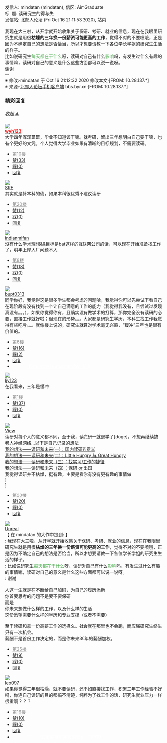 <div class="a-content-wrap">发信人: mindatan (mindatan), 信区: AimGraduate<br>标&nbsp;&nbsp;题: 读研究生的得与失<br>发信站: 北邮人论坛 (Fri Oct 16 21:11:53 2020), 站内<br><br>我现在大三啦，从开学就开始收集关于保研、考研、就业的信息，现在在我眼里研究生就是用很<b>枯燥的三年换一份薪资可能更高的工作</b>，觉得不对的不要喷哦，正是因为不确定自己的想法是否恰当，所以才想要请教一下各位学长学姐的研究生生活的样子。<br>比如说研究生<font color="#4CAF50">每天都在干什么</font>呀，读研对自己有什么<font color="#4CAF50">影响</font>吗，有发生过什么有趣的事情嘛，读研对自己的意义是什么这些方面都可以说一说呀。<br>谢谢<br>--<br><font class="f006">※ 修改:·mindatan 于 Oct 16 21:12:32 2020 修改本文·[FROM: 10.28.137.*]</font><font class="f000"><br></font><font class="f000"></font><font class="f001">※ 来源:·<a target="_blank" href="http://developers.byr.cn/mobile">北邮人论坛手机客户端</a> bbs.byr.cn·[FROM: 10.28.137.*]</font><font class="f000"><br></font><div id="nice_view" class="corner" style="margin:0;display:block"><div class="a-nice-comment-divline"><h3><span>精彩回复</span></h3><h5><a class="a-func-toggle" style="color:#555;" href="#">收起 ▲</a></h5></div><div class="a-nice-comment"><div class="a-nice-comment-item"><a class="a-nice-comment-face" href="/user/query/wyh123"><img src="https://bbs.byr.cn/img/face_default_m.jpg"></a><div class="a-nice-comment-cell"><div class="a-nice-comment-id"><a href="/user/query/wyh123"><strong style="color:red;">wyh123</strong></a></div><div class="a-nice-comment-content">大学四年浑浑噩噩，毕业不知道该干嘛。就考研，留出三年想明白自己要干嘛，也有个更好的文凭。个人觉得大学毕业如果有清晰的目标规划，不需要读研。</div><div><ul class="a-func a-nice-comment-func"><li><a class="a-nice-comment-floor" style="color:#888;" title="点击跳转" href="/article/AimGraduate/1198527?s=1198544">第10楼</a></li><li><a href="/article/AimGraduate/ajax_voteup/1198544.json" class="a-func-like" id="like_list1198544"><samp class="ico-pos-zaninactive" id="icon_like_list1198544"></samp>赞(33)</a></li><li><a href="/article/AimGraduate/ajax_votedown/1198544.json" id="listCai1198544" class="a-func-cai"><samp class="ico-pos-caiinactive" id="icon_list_cai1198544"></samp>踩(0)</a></li><li><samp class="ico-pos-reply"></samp><a href="/article/AimGraduate/post/1198544" class="a-post">回复</a></li></ul></div></div></div><div class="a-nice-comment-item"><a class="a-nice-comment-face" href="/user/query/SRE"><img src="https://bbs.byr.cn/img/face_default_m.jpg"></a><div class="a-nice-comment-cell"><div class="a-nice-comment-id"><a href="/user/query/SRE">SRE</a></div><div class="a-nice-comment-content">其实就是补本科的债，如果本科很优秀不建议读研</div><div><ul class="a-func a-nice-comment-func"><li><a class="a-nice-comment-floor" style="color:#888;" title="点击跳转" href="/article/AimGraduate/1198527?s=1198559">第20楼</a></li><li><a href="/article/AimGraduate/ajax_voteup/1198559.json" class="a-func-like" id="like_list1198559"><samp class="ico-pos-zaninactive" id="icon_like_list1198559"></samp>赞(12)</a></li><li><a href="/article/AimGraduate/ajax_votedown/1198559.json" id="listCai1198559" class="a-func-cai"><samp class="ico-pos-caiinactive" id="icon_list_cai1198559"></samp>踩(0)</a></li><li><samp class="ico-pos-reply"></samp><a href="/article/AimGraduate/post/1198559" class="a-post">回复</a></li></ul></div></div></div><div class="a-nice-comment-item"><a class="a-nice-comment-face" href="/user/query/indianmifan"><img src="https://bbs.byr.cn/uploadFace/I/indianmifan.6233.jpg"></a><div class="a-nice-comment-cell"><div class="a-nice-comment-id"><a href="/user/query/indianmifan">indianmifan</a></div><div class="a-nice-comment-content">没有什么学术理想&amp;&amp;目标是bat这样的互联网公司的话，可以现在开始准备找工作了，明年上岸大厂问题不大</div><div><ul class="a-func a-nice-comment-func"><li><a class="a-nice-comment-floor" style="color:#888;" title="点击跳转" href="/article/AimGraduate/1198527?s=1198541">第8楼</a></li><li><a href="/article/AimGraduate/ajax_voteup/1198541.json" class="a-func-like" id="like_list1198541"><samp class="ico-pos-zaninactive" id="icon_like_list1198541"></samp>赞(18)</a></li><li><a href="/article/AimGraduate/ajax_votedown/1198541.json" id="listCai1198541" class="a-func-cai"><samp class="ico-pos-caiinactive" id="icon_list_cai1198541"></samp>踩(0)</a></li><li><samp class="ico-pos-reply"></samp><a href="/article/AimGraduate/post/1198541" class="a-post">回复</a></li></ul></div></div></div><div class="a-nice-comment-item"><a class="a-nice-comment-face" href="/user/query/bupt0313"><img src="https://bbs.byr.cn/img/face_default_m.jpg"></a><div class="a-nice-comment-cell"><div class="a-nice-comment-id"><a href="/user/query/bupt0313">bupt0313</a></div><div class="a-nice-comment-content">同学你好，我觉得这是很多学生都会考虑的问题哈，我觉得你可以先尝试下看自己在现阶段有没有找到一个让自己满意的工作的能力（我觉得我没有，且尝试过发现真没有。。。），如果你觉得你有，且确实没有做学术的打算，那你完全没有读研的必要，直接工作就好啦；但现在的形势。。。大家都是研究生学历，本科生找工作我觉得有些吃亏。。。就像楼上说的，研究生就算对学术毫无兴趣，“缓冲”三年也是很有价值的。</div><div><ul class="a-func a-nice-comment-func"><li><a class="a-nice-comment-floor" style="color:#888;" title="点击跳转" href="/article/AimGraduate/1198527?s=1198537">第6楼</a></li><li><a href="/article/AimGraduate/ajax_voteup/1198537.json" class="a-func-like" id="like_list1198537"><samp class="ico-pos-zaninactive" id="icon_like_list1198537"></samp>赞(16)</a></li><li><a href="/article/AimGraduate/ajax_votedown/1198537.json" id="listCai1198537" class="a-func-cai"><samp class="ico-pos-caiinactive" id="icon_list_cai1198537"></samp>踩(2)</a></li><li><samp class="ico-pos-reply"></samp><a href="/article/AimGraduate/post/1198537" class="a-post">回复</a></li><li><a href="#" style="color:white;margin:0px 50px;">Tomorrow is another day. 4/10</a></li></ul></div></div></div><div class="a-nice-comment-item"><a class="a-nice-comment-face" href="/user/query/ljy123"><img src="https://bbs.byr.cn/img/face_default_f.jpg"></a><div class="a-nice-comment-cell"><div class="a-nice-comment-id"><a href="/user/query/ljy123">ljy123</a></div><div class="a-nice-comment-content">在我看来，三年是缓冲</div><div><ul class="a-func a-nice-comment-func"><li><a class="a-nice-comment-floor" style="color:#888;" title="点击跳转" href="/article/AimGraduate/1198527?s=1198528">第1楼</a></li><li><a href="/article/AimGraduate/ajax_voteup/1198528.json" class="a-func-like" id="like_list1198528"><samp class="ico-pos-zaninactive" id="icon_like_list1198528"></samp>赞(37)</a></li><li><a href="/article/AimGraduate/ajax_votedown/1198528.json" id="listCai1198528" class="a-func-cai"><samp class="ico-pos-caiinactive" id="icon_list_cai1198528"></samp>踩(0)</a></li><li><samp class="ico-pos-reply"></samp><a href="/article/AimGraduate/post/1198528" class="a-post">回复</a></li></ul></div></div></div><div class="a-nice-comment-item"><a class="a-nice-comment-face" href="/user/query/View"><img src="https://bbs.byr.cn/uploadFace/V/View.6208.jpg"></a><div class="a-nice-comment-cell"><div class="a-nice-comment-id"><a href="/user/query/View">View</a></div><div class="a-nice-comment-content">读研对每个人的意义都不同，至于我，读完研一就退学了[doge]，不想再继续搞卷人神经网络...以下是自己记录的想法<br><a target="_blank" href="https://bbs.byr.cn/#!article/Talking/6211875">我的想法——读研和未来(一)：国内读研的意义</a><br><a target="_blank" href="https://bbs.byr.cn/#!article/WorkLife/1149879">我的想法——读研和未来(二)：Little Hungry 与 Great Hungry</a><br><a target="_blank" href="https://bbs.byr.cn/#!article/WorkLife/1150039">我的想法——读研和未来（三）：找实习/工作的捷径</a><br><a target="_blank" href="https://bbs.byr.cn/#!article/GoAbroad/371916">我的想法——读研和未来（四）：保研 or 出国</a><br>我觉得读研并不枯燥，挺有趣，主要是看你有没有更有趣的事情做<br>]<br>]<br></div><div><ul class="a-func a-nice-comment-func"><li><a class="a-nice-comment-floor" style="color:#888;" title="点击跳转" href="/article/AimGraduate/1198527?s=1198569">第28楼</a></li><li><a href="/article/AimGraduate/ajax_voteup/1198569.json" class="a-func-like" id="like_list1198569"><samp class="ico-pos-zaninactive" id="icon_like_list1198569"></samp>赞(20)</a></li><li><a href="/article/AimGraduate/ajax_votedown/1198569.json" id="listCai1198569" class="a-func-cai"><samp class="ico-pos-caiinactive" id="icon_list_cai1198569"></samp>踩(0)</a></li><li><samp class="ico-pos-reply"></samp><a href="/article/AimGraduate/post/1198569" class="a-post">回复</a></li></ul></div></div></div><div class="a-nice-comment-item"><a class="a-nice-comment-face" href="/user/query/Unreal"><img src="https://bbs.byr.cn/uploadFace/U/Unreal.2219.jpg"></a><div class="a-nice-comment-cell"><div class="a-nice-comment-id"><a href="/user/query/Unreal">Unreal</a></div><div class="a-nice-comment-content">【 在 mindatan 的大作中提到: 】<br>: 我现在大三啦，从开学就开始收集关于保研、考研、就业的信息，现在在我眼里研究生就是用很<b>枯燥的三年换一份薪资可能更高的工作</b>，觉得不对的不要喷哦，正是因为不确定自己的想法是否恰当，所以才想要请教一下各位学长学姐的研究生生活的样子。<br>: 比如说研究生<font color="#4CAF50">每天都在干什么</font>呀，读研对自己有什么<font color="#4CAF50">影响</font>吗，有发生过什么有趣的事情嘛，读研对自己的意义是什么这些方面都可以说一说呀。<br>: 谢谢<br><br>人这一生就是在不断给自己加码，为自己的履历添新<br>你首要思考的问题不是要不要保研<br>而是<br>你未来想做什么样的工作，以及什么样的生活<br>这份愿望需要什么样的学历和专业支撑（或者不需要）<br><br>至于读研和拿一份高薪工作的选择么。社会就在那里也不会跑，而应届研究生终生只有一次机会。<br>薪酬不是首份工作决定的，而是你未来30年的薪酬加权。</div><div><ul class="a-func a-nice-comment-func"><li><a class="a-nice-comment-floor" style="color:#888;" title="点击跳转" href="/article/AimGraduate/1198527?s=1198565">第25楼</a></li><li><a href="/article/AimGraduate/ajax_voteup/1198565.json" class="a-func-like" id="like_list1198565"><samp class="ico-pos-zaninactive" id="icon_like_list1198565"></samp>赞(9)</a></li><li><a href="/article/AimGraduate/ajax_votedown/1198565.json" id="listCai1198565" class="a-func-cai"><samp class="ico-pos-caiinactive" id="icon_list_cai1198565"></samp>踩(0)</a></li><li><samp class="ico-pos-reply"></samp><a href="/article/AimGraduate/post/1198565" class="a-post">回复</a></li></ul></div></div></div><div class="a-nice-comment-item"><a class="a-nice-comment-face" href="/user/query/leo097"><img src="https://bbs.byr.cn/uploadFace/L/leo097.8039.jpg"></a><div class="a-nice-comment-cell"><div class="a-nice-comment-id"><a href="/user/query/leo097">leo097</a></div><div class="a-nice-comment-content">如果你觉得三年很枯燥，就不要读研，还不如直接找工作，积累三年工作经验不好吗，你连自己读研的目的都搞不清楚，纯粹为了找工作的话，研究生就业压力一样很重啊？？？</div><div><ul class="a-func a-nice-comment-func"><li><a class="a-nice-comment-floor" style="color:#888;" title="点击跳转" href="/article/AimGraduate/1198527?s=1198555">第16楼</a></li><li><a href="/article/AimGraduate/ajax_voteup/1198555.json" class="a-func-like" id="like_list1198555"><samp class="ico-pos-zaninactive" id="icon_like_list1198555"></samp>赞(10)</a></li><li><a href="/article/AimGraduate/ajax_votedown/1198555.json" id="listCai1198555" class="a-func-cai"><samp class="ico-pos-caiinactive" id="icon_list_cai1198555"></samp>踩(0)</a></li><li><samp class="ico-pos-reply"></samp><a href="/article/AimGraduate/post/1198555" class="a-post">回复</a></li><li><a href="#" style="color:white;margin:0px 50px;">下一个彩蛋线索见网页源代码。 10/10</a></li></ul></div></div></div></div></div><!--成就解锁：彩蛋2号获得！输入魂斗罗秘籍可解锁彩蛋3号。hint： IE 0=A  1=B--来自bbs.byr.cn----></div>